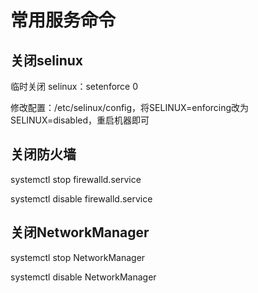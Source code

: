# 常用服务命令

## 关闭selinux
临时关闭 selinux：setenforce 0    

修改配置：/etc/selinux/config，将SELINUX=enforcing改为SELINUX=disabled，重启机器即可

## 关闭防火墙
systemctl stop firewalld.service

systemctl disable firewalld.service

## 关闭NetworkManager 
systemctl stop NetworkManager

systemctl disable NetworkManager 



